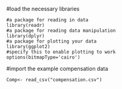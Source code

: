 #load the necessary libraries
```{r}
#a package for reading in data
library(readr)
#a package for reading data manipulation
library(dplyr)
#a package for plotting your data
library(ggplot2)
#specify this to enable plotting to work
options(bitmapType='cairo')
```

#import the example compensation data
```{r}
Comp<- read_csv("compensation.csv")
```
